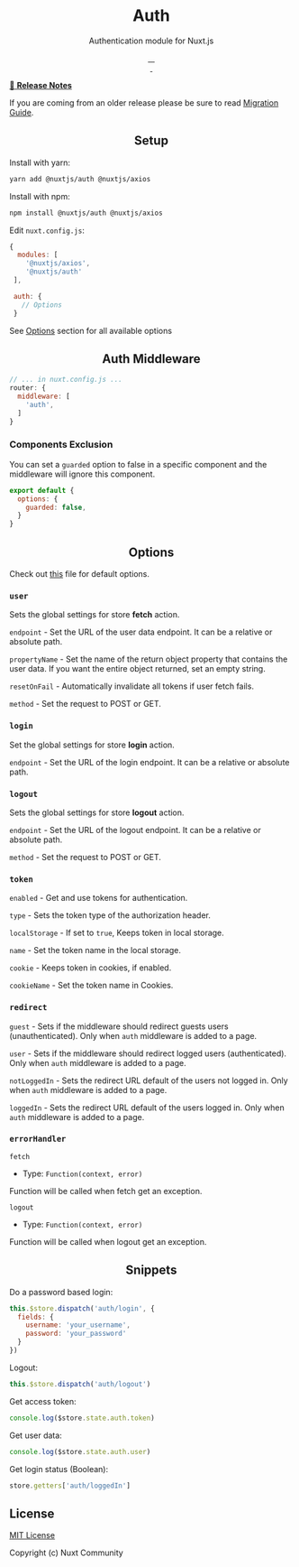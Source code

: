 <h1 align="center">Auth</h1>

<p align="center">Authentication module for Nuxt.js</p>

<p align="center">
<a href="https://david-dm.org/nuxt-community/auth-module">
    <img alt="" src="https://david-dm.org/nuxt-community/auth-module/status.svg?style=flat-square">
</a>
<a href="https://standardjs.com">
    <img alt="" src="https://img.shields.io/badge/code_style-standard-brightgreen.svg?style=flat-square">
</a>
<a href="https://circleci.com/gh/nuxt-community/auth-module">
    <img alt="" src="https://img.shields.io/circleci/project/github/nuxt-community/auth-module.svg?style=flat-square">
</a>
<a href="https://codecov.io/gh/nuxt-community/auth-module">
    <img alt="" src="https://img.shields.io/codecov/c/github/nuxt-community/auth-module.svg?style=flat-square">
</a>
<br>
<a href="https://npmjs.com/package/@nuxtjs/auth">
    <img alt="" src="https://img.shields.io/npm/v/@nuxtjs/auth/latest.svg?style=flat-square">
</a>
<a href="https://npmjs.com/package/@nuxtjs/auth">
    <img alt="" src="https://img.shields.io/npm/dt/@nuxtjs/auth.svg?style=flat-square">
</a>
</p>

[📖 **Release Notes**](./CHANGELOG.md)

If you are coming from an older release please be sure to read [Migration Guide](https://github.com/nuxt-community/auth-module/wiki/Migration-guide).

<h2 align="center">Setup</h2>

Install with yarn:

```bash
yarn add @nuxtjs/auth @nuxtjs/axios
```

Install with npm:

```bash
npm install @nuxtjs/auth @nuxtjs/axios
```

Edit `nuxt.config.js`:

```js
{
  modules: [
    '@nuxtjs/axios',
    '@nuxtjs/auth'
 ],

 auth: {
   // Options
 }
```

See [Options](#options) section for all available options

<h2 align="center">Auth Middleware</h2>

```js
// ... in nuxt.config.js ...
router: {
  middleware: [
    'auth',
  ]
}
```

### Components Exclusion

You can set a `guarded` option to false in a specific component and the middleware will ignore this component.

```js
export default {
  options: {
    guarded: false,
  }
}
```

<h2 align="center">Options</h2>

Check out [this](lib/defaults.js) file for default options.

### `user`
Sets the global settings for store **fetch** action.

`endpoint` - Set the URL of the user data endpoint. It can be a relative or absolute path.

`propertyName` - Set the name of the return object property that contains the user data. If you want the entire object returned, set an empty string.

`resetOnFail` - Automatically invalidate all tokens if user fetch fails.

`method` - Set the request to POST or GET.

### `login`
Set the global settings for store **login** action.

`endpoint` - Set the URL of the login endpoint. It can be a relative or absolute path.

### `logout`
Sets the global settings for store **logout** action.

`endpoint` - Set the URL of the logout endpoint. It can be a relative or absolute path.

`method` - Set the request to POST or GET.

### `token`

`enabled` - Get and use tokens for authentication.

`type` - Sets the token type of the authorization header.

`localStorage` - If set to `true`, Keeps token in local storage.

`name` - Set the token name in the local storage.

`cookie` - Keeps token in cookies, if enabled.

`cookieName` - Set the token name in Cookies.

### `redirect`

`guest` - Sets if the middleware should redirect guests users (unauthenticated). Only when `auth` middleware is added to a page.

`user` - Sets if the middleware should redirect logged users (authenticated). Only when `auth` middleware is added to a page.

`notLoggedIn` - Sets the redirect URL default of the users not logged in. Only when `auth` middleware is added to a page.

`loggedIn` - Sets the redirect URL default of the users logged in. Only when `auth` middleware is added to a page.

### `errorHandler`

`fetch`

- Type: `Function(context, error)`

Function will be called when fetch get an exception.

`logout`

- Type: `Function(context, error)`

Function will be called when logout get an exception.

<h2 align="center">Snippets</h2>

Do a password based login:

```js
this.$store.dispatch('auth/login', {
  fields: {
    username: 'your_username',
    password: 'your_password'
  }
})
```

Logout:

```js
this.$store.dispatch('auth/logout')
```

Get access token:

```js
console.log($store.state.auth.token)
```

Get user data:

```js
console.log($store.state.auth.user)
```

Get login status (Boolean):

```js
store.getters['auth/loggedIn']
```

## License

[MIT License](./LICENSE)

Copyright (c) Nuxt Community
